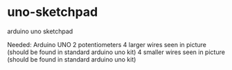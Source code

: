 # uno-sketchpad
arduino uno sketchpad

Needed: 
Arduino UNO
2 potentiometers
4 larger wires seen in picture (should be found in standard arduino uno kit)
4 smaller wires seen in picture (should be found in standard arduino uno kit)
